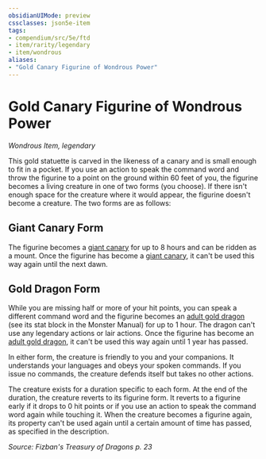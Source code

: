 ```yaml
---
obsidianUIMode: preview
cssclasses: json5e-item
tags:
- compendium/src/5e/ftd
- item/rarity/legendary
- item/wondrous
aliases: 
- "Gold Canary Figurine of Wondrous Power"
---
```

# Gold Canary Figurine of Wondrous Power
*Wondrous Item, legendary*  


This gold statuette is carved in the likeness of a canary and is small enough to fit in a pocket. If you use an action to speak the command word and throw the figurine to a point on the ground within 60 feet of you, the figurine becomes a living creature in one of two forms (you choose). If there isn't enough space for the creature where it would appear, the figurine doesn't become a creature. The two forms are as follows:

## Giant Canary Form

The figurine becomes a [giant canary](/Systems/5e/bestiary/beast/giant-canary-ftd.md) for up to 8 hours and can be ridden as a mount. Once the figurine has become a [giant canary](/Systems/5e/bestiary/beast/giant-canary-ftd.md), it can't be used this way again until the next dawn.

## Gold Dragon Form

While you are missing half or more of your hit points, you can speak a different command word and the figurine becomes an [adult gold dragon](/Systems/5e/bestiary/dragon/adult-gold-dragon.md) (see its stat block in the Monster Manual) for up to 1 hour. The dragon can't use any legendary actions or lair actions. Once the figurine has become an [adult gold dragon](/Systems/5e/bestiary/dragon/adult-gold-dragon.md), it can't be used this way again until 1 year has passed.

In either form, the creature is friendly to you and your companions. It understands your languages and obeys your spoken commands. If you issue no commands, the creature defends itself but takes no other actions.

The creature exists for a duration specific to each form. At the end of the duration, the creature reverts to its figurine form. It reverts to a figurine early if it drops to 0 hit points or if you use an action to speak the command word again while touching it. When the creature becomes a figurine again, its property can't be used again until a certain amount of time has passed, as specified in the description.

*Source: Fizban's Treasury of Dragons p. 23*